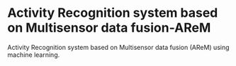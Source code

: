 # Activity Recognition system based on Multisensor data fusion-AReM
Activity Recognition system based on Multisensor data fusion (AReM) using machine learning.
